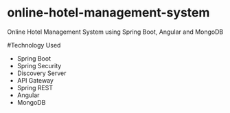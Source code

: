 # online-hotel-management-system
Online Hotel Management System using Spring Boot, Angular and MongoDB

#Technology Used
- Spring Boot
- Spring Security
- Discovery Server
- API Gateway
- Spring REST
- Angular
- MongoDB
